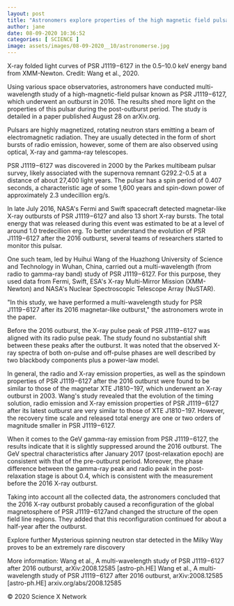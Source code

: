 ```yaml
---
layout: post
title: "Astronomers explore properties of the high magnetic field pulsar PSR J1119 6127"
author: jane 
date: 08-09-2020 10:36:52 
categories: [ SCIENCE ] 
image: assets/images/08-09-2020__10/astronomerse.jpg
---
```

X-ray folded light curves of PSR J1119−6127 in the 0.5–10.0 keV energy band from XMM-Newton. Credit: Wang et al., 2020.

Using various space observatories, astronomers have conducted multi-wavelength study of a high-magnetic-field pulsar known as PSR J1119−6127, which underwent an outburst in 2016. The results shed more light on the properties of this pulsar during the post-outburst period. The study is detailed in a paper published August 28 on arXiv.org.

Pulsars are highly magnetized, rotating neutron stars emitting a beam of electromagnetic radiation. They are usually detected in the form of short bursts of radio emission, however, some of them are also observed using optical, X-ray and gamma-ray telescopes.

PSR J1119−6127 was discovered in 2000 by the Parkes multibeam pulsar survey, likely associated with the supernova remnant G292.2-0.5 at a distance of about 27,400 light years. The pulsar has a spin period of 0.407 seconds, a characteristic age of some 1,600 years and spin-down power of approximately 2.3 undecillion erg/s.

In late July 2016, NASA's Fermi and Swift spacecraft detected magnetar-like X-ray outbursts of PSR J1119−6127 and also 13 short X-ray bursts. The total energy that was released during this event was estimated to be at a level of around 1.0 tredecillion erg. To better understand the evolution of PSR J1119−6127 after the 2016 outburst, several teams of researchers started to monitor this pulsar.

One such team, led by Huihui Wang of the Huazhong University of Science and Technology in Wuhan, China, carried out a multi-wavelength (from radio to gamma-ray band) study of PSR J1119−6127. For this purpose, they used data from Fermi, Swift, ESA's X-ray Multi-Mirror Mission (XMM-Newton) and NASA's Nuclear Spectroscopic Telescope Array (NuSTAR).

"In this study, we have performed a multi-wavelength study for PSR J1119−6127 after its 2016 magnetar-like outburst," the astronomers wrote in the paper.

Before the 2016 outburst, the X-ray pulse peak of PSR J1119−6127 was aligned with its radio pulse peak. The study found no substantial shift between these peaks after the outburst. It was noted that the observed X-ray spectra of both on-pulse and off-pulse phases are well described by two blackbody components plus a power-law model.

In general, the radio and X-ray emission properties, as well as the spindown properties of PSR J1119−6127 after the 2016 outburst were found to be similar to those of the magnetar XTE J1810−197, which underwent an X-ray outburst in 2003. Wang's study revealed that the evolution of the timing solution, radio emission and X-ray emission properties of PSR J1119−6127 after its latest outburst are very similar to those of XTE J1810−197. However, the recovery time scale and released total energy are one or two orders of magnitude smaller in PSR J1119−6127.

When it comes to the GeV gamma-ray emission from PSR J1119−6127, the results indicate that it is slightly suppressed around the 2016 outburst. The GeV spectral characteristics after January 2017 (post-relaxation epoch) are consistent with that of the pre-outburst period. Moreover, the phase difference between the gamma-ray peak and radio peak in the post-relaxation stage is about 0.4, which is consistent with the measurement before the 2016 X-ray outburst.

Taking into account all the collected data, the astronomers concluded that the 2016 X-ray outburst probably caused a reconfiguration of the global magnetosphere of PSR J1119−6127and changed the structure of the open field line regions. They added that this reconfiguration continued for about a half-year after the outburst.

Explore further Mysterious spinning neutron star detected in the Milky Way proves to be an extremely rare discovery

More information: Wang et al., A multi-wavelength study of PSR J1119−6127 after 2016 outburst, arXiv:2008.12585 [astro-ph.HE] Wang et al., A multi-wavelength study of PSR J1119−6127 after 2016 outburst, arXiv:2008.12585 [astro-ph.HE] arxiv.org/abs/2008.12585

© 2020 Science X Network